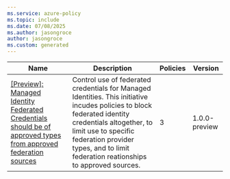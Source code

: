 ```yaml
---
ms.service: azure-policy
ms.topic: include
ms.date: 07/08/2025
ms.author: jasongroce
author: jasongroce
ms.custom: generated
---
```


|Name |Description |Policies |Version |
|---|---|---|---|
|[\[Preview\]: Managed Identity Federated Credentials should be of approved types from approved federation sources](https://github.com/Azure/azure-policy/blob/master/built-in-policies/policySetDefinitions/Managed%20Identity/FIC_LimitIssuers.json) |Control use of federated credentials for Managed Identities. This initiative incudes policies to block federated identity credentials altogether, to limit use to specific federation provider types, and to limit federation reationships to approved sources. |3 |1.0.0-preview |
